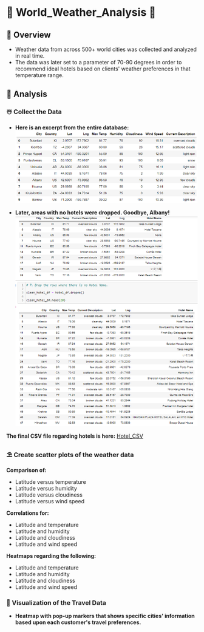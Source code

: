 #  :city_sunset: World_Weather_Analysis   :sunrise_over_mountains:

## :palm_tree: Overview

- Weather data from across 500+ world cities was collected and analyzed in real time.
- The data was later set to a parameter of 70-90 degrees in order to recommend ideal hotels based on clients' weather preferences in that temperature range.


## :cactus: Analysis

### :snowman_with_snow: Collect the Data
- **Here is an excerpt from the entire database:**
![Summary_Dataframe](https://github.com/Super-Manda/World_Weather_Analysis/blob/main/Weather_Database/Weather_Database_DF_head.png)

- **Later, areas with no hotels were dropped.  Goodbye, Albany!**
![Drop None](https://github.com/Super-Manda/World_Weather_Analysis/blob/main/Vacation%20Search/Dropped%20the%20rows%20with%20no%20hotels.png)

**The final CSV file regarding hotels is here:**
[Hotel_CSV](https://github.com/Super-Manda/World_Weather_Analysis/blob/main/Vacation%20Search/Hotel_CSV.csv)

### :parasol_on_ground: Create scatter plots of the weather data 

**Comparison of:**
- Latitude versus temperature
- Latitude versus humidity   
- Latitude versus cloudiness
- Latitude versus wind speed

**Correlations for:**
- Latitude and temperature
- Latitude and humidity
- Latitude and cloudiness
- Latitude and wind speed

**Heatmaps regarding the following:**
- Latitude and temperature
- Latitude and humidity
- Latitude and cloudiness
- Latitude and wind speed

### :statue_of_liberty: Visualization of the Travel Data
- **Heatmap with pop-up markers that shows specific cities' information based upon each customer's travel preferences.**
